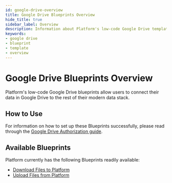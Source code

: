 ```yaml
---
id: google-drive-overview
title: Google Drive Blueprints Overview
hide_title: true
sidebar_label: Overview
description: Information about Platform's low-code Google Drive templates.
keywords:
- google drive
- blueprint
- template
- overview
---
```


# Google Drive Blueprints Overview

Platform's low-code Google Drive blueprints allow users to connect their data in Google Drive to the rest of their modern data stack.


## How to Use
For information on how to set up these Blueprints successfully, please read through the [Google Drive Authorization guide](google-drive-authorization.md).


## Available Blueprints
Platform currently has the following Blueprints readily available: 
- [Download Files to Platform](google-drive-download-files.md)
- [Upload Files from Platform](google-drive-upload-files.md)

